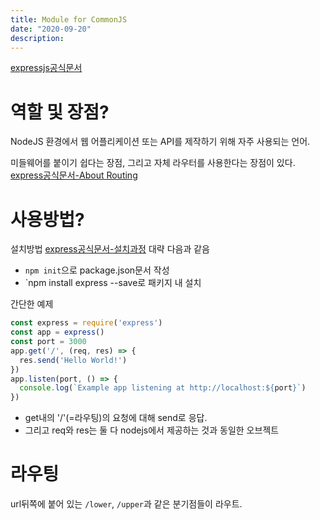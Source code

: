 ```yaml
---
title: Module for CommonJS
date: "2020-09-20"
description: 
---
```


[expressjs공식문서](https://expressjs.com/ko/)

# 역할 및 장점?
NodeJS 환경에서 웹 어플리케이션 또는 API를 제작하기 위해 자주 사용되는 언어.

미들웨어를 붙이기 쉽다는 장점, 그리고 자체 라우터를 사용한다는 장점이 있다.
[express공식문서-About Routing](https://expressjs.com/en/guide/routing.html)


# 사용방법?

설치방법
[express공식문서-설치과정](https://expressjs.com/ko/starter/installing.html)
대략 다음과 같음
- `npm init`으로 package.json문서 작성
- `npm install express --save로 패키지 내 설치

간단한 예제
```js
const express = require('express')
const app = express()
const port = 3000
app.get('/', (req, res) => {
  res.send('Hello World!')
})
app.listen(port, () => {
  console.log(`Example app listening at http://localhost:${port}`)
})
```
- get내의 '/'(=라우팅)의 요청에 대해 send로 응답.
- 그리고 req와 res는 둘 다 nodejs에서 제공하는 것과 동일한 오브젝트

# 라우팅
 url뒤쪽에 붙어 있는 `/lower`, `/upper`과 같은 분기점들이 라우트.